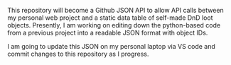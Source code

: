 This repository will become a Github JSON API to allow API calls between my personal web project and a static data table of self-made DnD loot objects. 
Presently, I am working on editing down the python-based code from a previous project into a readable JSON format with object IDs. 

I am going to update this JSON on my personal laptop via VS code and commit changes to this repository as I progress. 
